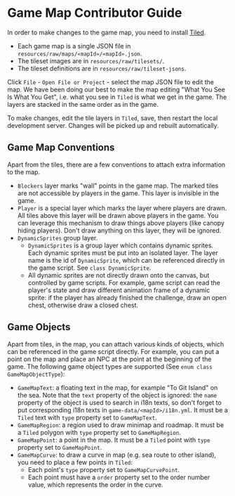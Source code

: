 # Game Map Contributor Guide

In order to make changes to the game map, you need to install [Tiled](https://www.mapeditor.org/).

- Each game map is a single JSON file in `resources/raw/maps/«mapId»/«mapId».json`. 
- The tileset images are in `resources/raw/tilesets/`.
- The tileset definitions are in `resources/raw/tileset-jsons`.

Click `File` - `Open File or Project` - select the map JSON file to edit the map. 
We have been doing our best to make the map editing "What You See Is What You Get", i.e. what you see in `Tiled` is
what we get in the game. The layers are stacked in the same order as in the game.

To make changes, edit the tile layers in `Tiled`, save, then restart the local development server. 
Changes will be picked up and rebuilt automatically. 

## Game Map Conventions

Apart from the tiles, there are a few conventions to attach extra information to the map.

- `Blockers` layer marks "wall" points in the game map. The marked tiles are not accessible by players in the game. This layer is invisible in the game.
- `Player` is a special layer which marks the layer where players are drawn. All tiles above this layer will be drawn above players in the game.
  You can leverage this mechanism to draw things above players (like canopy hiding players).
  Don't draw anything on this layer, they will be ignored.
- `DynamicSprites` group layer.
    - `DynamicSprites` is a group layer which contains dynamic sprites. Each dynamic sprites must be put into an isolated layer.
      The layer name is the id of `DynamicSprite`, which can be referenced directly in the game script. See `class DynamicSprite`.
    - All dynamic sprites are not directly drawn onto the canvas, but controlled by game scripts. For example, game script can read
      the player's state and draw different animation frame of a dynamic sprite: if the player has already finished the challenge, draw
      an open chest, otherwise draw a closed chest.

## Game Objects

Apart from tiles, in the map, you can attach various kinds of objects, which can be referenced in the game script directly. For example,
you can put a point on the map and place an NPC at the point at the beginning of the game.
The following game object types are supported (See `enum class GameMapObjectType`):

- `GameMapText`: a floating text in the map, for example "To Git Island" on the sea. Note that the `text` property of the object is ignored:
  the `name` property of the object is used to search in i18n texts, so don't forget to put corresponding i18n texts in `game-data/<mapId>/i18n.yml`.
  It must be a `Tiled` text with `type` property set to `GameMapText`.
- `GameMapRegion`: a region used to draw minimap and roadmap. It must be a `Tiled` polygon with `type` property set to `GameMapRegion`.
- `GameMapPoint`: a point in the map. It must be a `Tiled` point with `type` property set to `GameMapPoint`.
- `GameMapCurve`: to draw a curve in map (e.g. sea route to other island), you need to place a few points in `Tiled`:
    - Each point's `type` property set to `GameMapCurvePoint`.
    - Each point must have a `order` property set to the order number value, which represents the order in the curve.
